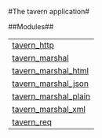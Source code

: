 

#The tavern application#


##Modules##


<table width="100%" border="0" summary="list of modules">
<tr><td><a href="tavern_http.md" class="module">tavern_http</a></td></tr>
<tr><td><a href="tavern_marshal.md" class="module">tavern_marshal</a></td></tr>
<tr><td><a href="tavern_marshal.md.md" class="module">tavern_marshal_html</a></td></tr>
<tr><td><a href="tavern_marshal_json.md" class="module">tavern_marshal_json</a></td></tr>
<tr><td><a href="tavern_marshal_plain.md" class="module">tavern_marshal_plain</a></td></tr>
<tr><td><a href="tavern_marshal_xml.md" class="module">tavern_marshal_xml</a></td></tr>
<tr><td><a href="tavern_req.md" class="module">tavern_req</a></td></tr></table>

